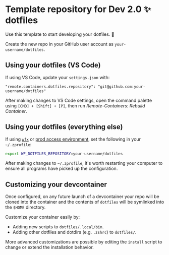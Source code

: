 # Template repository for Dev 2.0 ✨ dotfiles

Use this template to start developing your dotfiles. 💪

Create the new repo in your GitHub user account as `your-username/dotfiles`.

## Using your dotfiles (VS Code)

If using VS Code, update your `settings.json` with:

```
"remote.containers.dotfiles.repository": "git@github.com:your-username/dotfiles"
```

After making changes to VS Code settings, open the command palette using `[CMD] + [Shift] + [P]`, then run *Remote-Containers: Rebuild Container*.

## Using your dotfiles (everything else)

If using [`wfx`](https://docs.wayflyer.io/wf-cli-plugin-x/latest/) or [prod access environment](https://github.com/wayflyer/wayflyer/blob/master/prodaccessenv/README.md), set the following in your `~/.zprofile`:

``` bash
export WF_DOTFILES_REPOSITORY=your-username/dotfiles
```

After making changes to `~/.zprofile`, it's worth restarting your computer to ensure all programs have picked up the configuration.

## Customizing your devcontainer

Once configured, on any future launch of a devcontainer your repo will be cloned into the container and the contents of `dotfiles` will be symlinked into the `$HOME` directory.

Customize your container easily by:

- Adding new scripts to `dotfiles/.local/bin`.
- Adding other dotfiles and dotdirs (e.g. `.zshrc`) to `dotfiles/`.

More advanced customizations are possible by editing the `install` script to change or extend the installation behavior.
